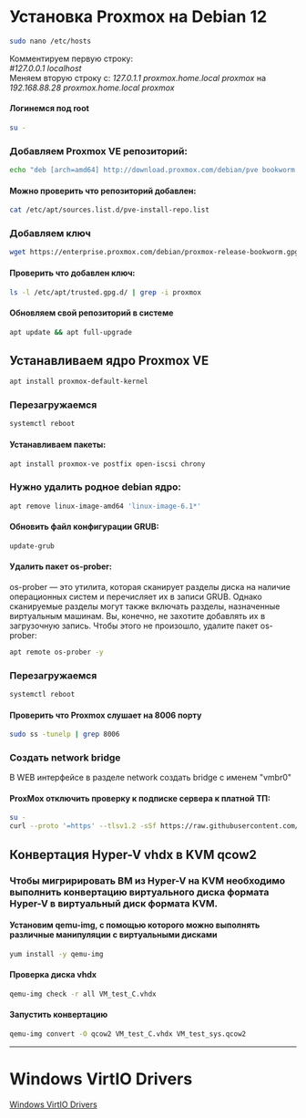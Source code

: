 # Установка Proxmox на Debian 12

```bash
sudo nano /etc/hosts
```

Комментируем первую строку:  
_#127.0.0.1  localhost_  
Меняем вторую строку с: _127.0.1.1  proxmox.home.local  proxmox_  на _192.168.88.28  proxmox.home.local  proxmox_  

#### Логинемся под root

```bash
su -
```

### Добавляем Proxmox VE репозиторий:

```bash
echo "deb [arch=amd64] http://download.proxmox.com/debian/pve bookworm pve-no-subscription" > /etc/apt/sources.list.d/pve-install-repo.list
```

#### Можно проверить что репозиторий добавлен:

```bash
cat /etc/apt/sources.list.d/pve-install-repo.list
```

### Добавляем ключ

```bash
wget https://enterprise.proxmox.com/debian/proxmox-release-bookworm.gpg -O /etc/apt/trusted.gpg.d/proxmox-release-bookworm.gpg 
```

#### Проверить что добавлен ключ:

```bash
ls -l /etc/apt/trusted.gpg.d/ | grep -i proxmox
```

#### Обновляем свой репозиторий в системе

```bash
apt update && apt full-upgrade
```

## Устанавливаем ядро Proxmox VE

```bash
apt install proxmox-default-kernel
```

### Перезагружаемся
```bash
systemctl reboot
```

#### Устанавливаем пакеты:

```bash
apt install proxmox-ve postfix open-iscsi chrony
```

### Нужно удалить родное debian ядро:

```bash
apt remove linux-image-amd64 'linux-image-6.1*'
```

#### Обновить файл конфигурации GRUB:

```bash
update-grub
```

#### Удалить пакет os-prober:

os-prober — это утилита, которая сканирует разделы диска на наличие операционных систем и перечисляет их в записи GRUB. Однако сканируемые разделы могут также включать разделы, назначенные виртуальным машинам. Вы, конечно, не захотите добавлять их в загрузочную запись. Чтобы этого не произошло, удалите пакет os-prober:

```bash
apt remote os-prober -y
```

### Перезагружаемся
```bash
systemctl reboot
```

#### Проверить что Proxmox слушает на 8006 порту 

```bash
sudo ss -tunelp | grep 8006
```

### Создать network bridge

В WEB интерфейсе в разделе network создать bridge с именем "vmbr0"  


#### ProxMox отключить проверку к подписке сервера к платной ТП:

```bash
su -
curl --proto '=https' --tlsv1.2 -sSf https://raw.githubusercontent.com/rickycodes/pve-no-subscription/main/no-subscription-warning.sh | sh
```

## Конвертация Hyper-V vhdx в KVM qcow2

### Чтобы мигририровать ВМ из Hyper-V на KVM необходимо выполнить конвертацию виртуального диска формата Hyper-V в виртуальный диск формата KVM.

#### Установим qemu-img, с помощью которого можно выполнять различные манипуляции с виртуальными дисками
```bash
yum install -y qemu-img
```
#### Проверка диска vhdx
```bash
qemu-img check -r all VM_test_C.vhdx
```

#### Запустить конвертацию
```bash
qemu-img convert -O qcow2 VM_test_C.vhdx VM_test_sys.qcow2
```
----
# Windows VirtIO Drivers

[Windows VirtIO Drivers](https://pve.proxmox.com/wiki/Windows_VirtIO_Drivers#Installation)

